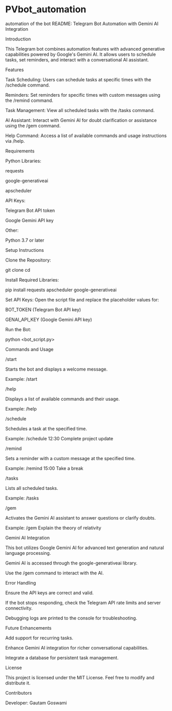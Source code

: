 # PVbot_automation
automation of the bot 
README: Telegram Bot Automation with Gemini AI Integration

Introduction

This Telegram bot combines automation features with advanced generative capabilities powered by Google's Gemini AI. It allows users to schedule tasks, set reminders, and interact with a conversational AI assistant.

Features

Task Scheduling: Users can schedule tasks at specific times with the /schedule command.

Reminders: Set reminders for specific times with custom messages using the /remind command.

Task Management: View all scheduled tasks with the /tasks command.

AI Assistant: Interact with Gemini AI for doubt clarification or assistance using the /gem command.

Help Command: Access a list of available commands and usage instructions via /help.

Requirements

Python Libraries:

requests

google-generativeai

apscheduler

API Keys:

Telegram Bot API token

Google Gemini API key

Other:

Python 3.7 or later

Setup Instructions

Clone the Repository:

git clone <repository-url>
cd <repository-folder>

Install Required Libraries:

pip install requests apscheduler google-generativeai

Set API Keys:
Open the script file and replace the placeholder values for:

BOT_TOKEN (Telegram Bot API key)

GENAI_API_KEY (Google Gemini API key)

Run the Bot:

python <bot_script.py>

Commands and Usage

/start

Starts the bot and displays a welcome message.

Example: /start

/help

Displays a list of available commands and their usage.

Example: /help

/schedule  

Schedules a task at the specified time.

Example: /schedule 12:30 Complete project update

/remind  

Sets a reminder with a custom message at the specified time.

Example: /remind 15:00 Take a break

/tasks

Lists all scheduled tasks.

Example: /tasks

/gem 

Activates the Gemini AI assistant to answer questions or clarify doubts.

Example: /gem Explain the theory of relativity

Gemini AI Integration

This bot utilizes Google Gemini AI for advanced text generation and natural language processing.

Gemini AI is accessed through the google-generativeai library.

Use the /gem command to interact with the AI.

Error Handling

Ensure the API keys are correct and valid.

If the bot stops responding, check the Telegram API rate limits and server connectivity.

Debugging logs are printed to the console for troubleshooting.

Future Enhancements

Add support for recurring tasks.

Enhance Gemini AI integration for richer conversational capabilities.

Integrate a database for persistent task management.

License

This project is licensed under the MIT License. Feel free to modify and distribute it.

Contributors

Developer: Gautam Goswami


